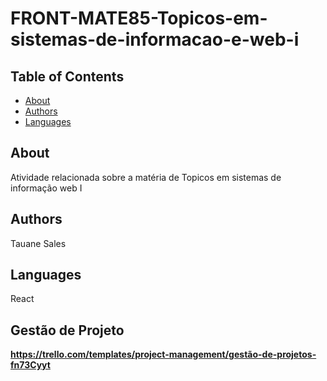 ﻿# FRONT-MATE85-Topicos-em-sistemas-de-informacao-e-web-i
 
## Table of Contents

- [About](#about)
- [Authors](#authors)
- [Languages](#languages)

## About

Atividade relacionada sobre a matéria de Topicos em sistemas de informação web I

## Authors

Tauane Sales

## Languages

React

## Gestão de Projeto
**https://trello.com/templates/project-management/gestão-de-projetos-fn73Cyyt**
